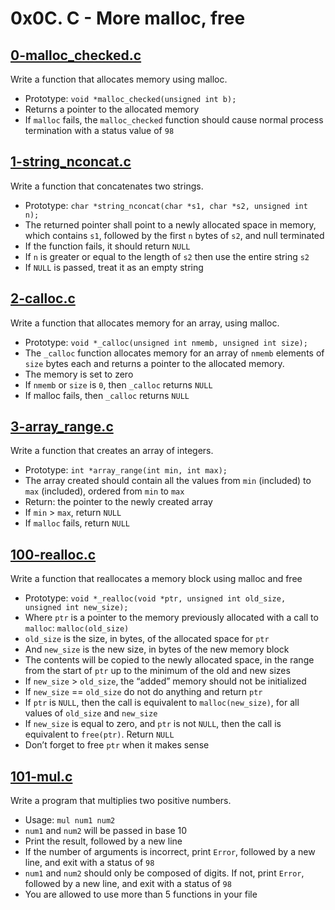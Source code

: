 # 0x0C. C - More malloc, free

## [0-malloc_checked.c](./0-malloc_checked.c)
Write a function that allocates memory using malloc.
* Prototype: `void *malloc_checked(unsigned int b);`
* Returns a pointer to the allocated memory
* If `malloc` fails, the `malloc_checked` function should cause normal process termination with a status value of `98`

## [1-string_nconcat.c](./1-string_nconcat.c)
Write a function that concatenates two strings.
* Prototype: `char *string_nconcat(char *s1, char *s2, unsigned int n);`
* The returned pointer shall point to a newly allocated space in memory, which contains `s1`, followed by the first `n` bytes of `s2`, and null terminated
* If the function fails, it should return `NULL`
* If `n` is greater or equal to the length of `s2` then use the entire string `s2`
* If `NULL` is passed, treat it as an empty string

## [2-calloc.c](./2-calloc.c)
Write a function that allocates memory for an array, using malloc.
* Prototype: `void *_calloc(unsigned int nmemb, unsigned int size);`
* The `_calloc` function allocates memory for an array of `nmemb` elements of `size` bytes each and returns a pointer to the allocated memory.
* The memory is set to zero
* If `nmemb` or `size` is `0`, then `_calloc` returns `NULL`
* If malloc fails, then `_calloc` returns `NULL`

## [3-array_range.c](./3-array_range.c)
Write a function that creates an array of integers.
* Prototype: `int *array_range(int min, int max);`
* The array created should contain all the values from `min` (included) to `max` (included), ordered from `min` to `max`
* Return: the pointer to the newly created array
* If `min` > `max`, return `NULL`
* If `malloc` fails, return `NULL`

## [100-realloc.c](./100-realloc.c)
Write a function that reallocates a memory block using malloc and free
* Prototype: `void *_realloc(void *ptr, unsigned int old_size, unsigned int new_size);`
* Where `ptr` is a pointer to the memory previously allocated with a call to `malloc`: `malloc(old_size)`
* `old_size` is the size, in bytes, of the allocated space for `ptr`
* And `new_size` is the new size, in bytes of the new memory block
* The contents will be copied to the newly allocated space, in the range from the start of `ptr` up to the minimum of the old and new sizes
* If `new_size` > `old_size`, the “added” memory should not be initialized
* If `new_size` == `old_size` do not do anything and return `ptr`
* If `ptr` is `NULL`, then the call is equivalent to `malloc(new_size)`, for all values of `old_size` and `new_size`
* If `new_size` is equal to zero, and `ptr` is not `NULL`, then the call is equivalent to `free(ptr)`. Return `NULL`
* Don’t forget to free `ptr` when it makes sense

## [101-mul.c](./101-mul.c)
Write a program that multiplies two positive numbers.
* Usage: `mul num1 num2`
* `num1` and `num2` will be passed in base 10
* Print the result, followed by a new line
* If the number of arguments is incorrect, print `Error`, followed by a new line, and exit with a status of `98`
* `num1` and `num2` should only be composed of digits. If not, print `Error`, followed by a new line, and exit with a status of `98`
* You are allowed to use more than 5 functions in your file

